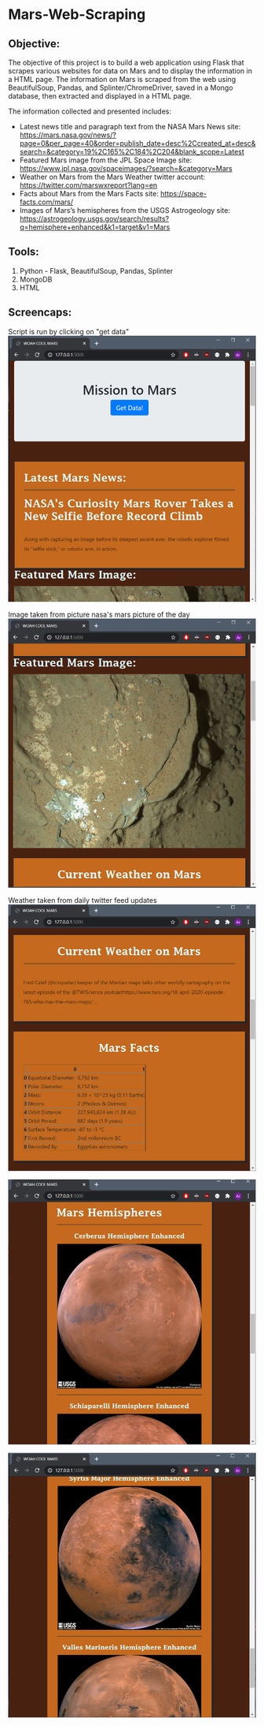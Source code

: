 # Mars-Web-Scraping

## **Objective:**
The objective of this project is to build a web application using Flask that scrapes various websites for data on Mars and to display the information in a HTML page. The information on Mars is scraped from the web using BeautifulSoup, Pandas, and Splinter/ChromeDriver, saved in a Mongo database, then extracted and displayed in a HTML page. 

The information collected and presented includes: 
* Latest news title and paragraph text from the NASA Mars News site: https://mars.nasa.gov/news/?page=0&per_page=40&order=publish_date+desc%2Ccreated_at+desc&search=&category=19%2C165%2C184%2C204&blank_scope=Latest
* Featured Mars image from the JPL Space Image site: https://www.jpl.nasa.gov/spaceimages/?search=&category=Mars
* Weather on Mars from the Mars Weather twitter account: https://twitter.com/marswxreport?lang=en
* Facts about Mars from the Mars Facts site: https://space-facts.com/mars/
* Images of Mars’s hemispheres from the USGS Astrogeology site: https://astrogeology.usgs.gov/search/results?q=hemisphere+enhanced&k1=target&v1=Mars

## **Tools:**
1. Python - Flask, BeautifulSoup, Pandas, Splinter
2. MongoDB
3. HTML

## **Screencaps:**
Script is run by clicking on "get data"
![pic1](images/pic1.png)

Image taken from picture nasa's mars picture of the day
![pic2](images/pic2.png)

Weather taken from daily twitter feed updates
![pic3](images/pic3.png)

![pic4](images/pic4.png)

![pic5](images/pic5.png)